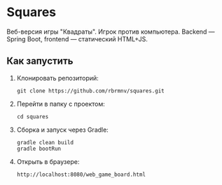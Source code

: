 # Squares 

Веб-версия игры "Квадраты". Игрок против компьютера. Backend — Spring Boot, frontend — статический HTML+JS.

## Как запустить

1. Клонировать репозиторий:
   ```
   git clone https://github.com/rbrmnv/squares.git
   ```

2. Перейти в папку с проектом:
   ```
   cd squares
   ```
3. Сборка и запуск через Gradle:
   ```
   gradle clean build
   gradle bootRun
   ```

4. Открыть в браузере:
    ```
    http://localhost:8080/web_game_board.html
    ```
